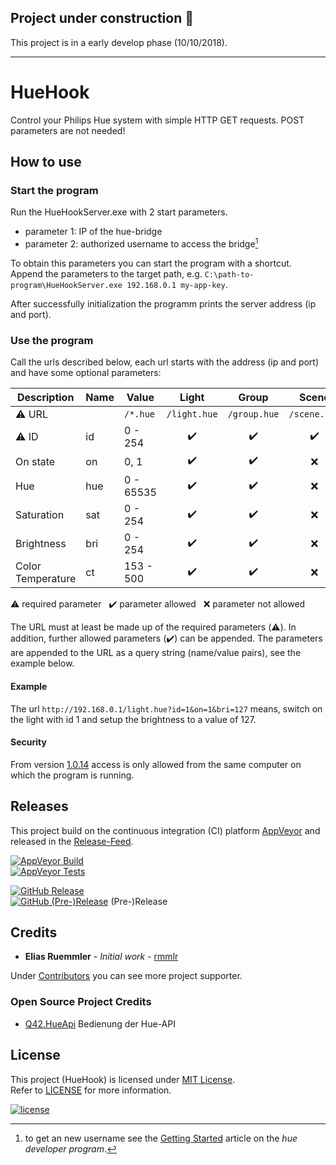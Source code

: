 ## Project under construction :construction:

This project is in a early develop phase (10/10/2018).

---

# HueHook
Control your Philips Hue system with simple HTTP GET requests. POST parameters are not needed!


## How to use

### Start the program
Run the HueHookServer.exe with 2 start parameters.
* parameter 1: IP of the hue-bridge
* parameter 2: authorized username to access the bridge[^1]

[^1]: to get an new username see the [Getting Started](https://www.developers.meethue.com/documentation/getting-started) article on the *hue developer program*.

To obtain this parameters you can start the program with a shortcut. Append the parameters to the target path, e.g. `C:\path-to-program\HueHookServer.exe 192.168.0.1 my-app-key`.

After successfully initialization the programm prints the server address (ip and port).

### Use the program

Call the urls described below, each url starts with the address (ip and port) and have some optional parameters:

|Description       |Name|Value      |Light             |Group             |Scene             |
|------------------|----|-----------|:----------------:|:----------------:|:----------------:|
|:warning: URL     |    |`/*.hue`   |`/light.hue`      |`/group.hue`      |`/scene.hue`      |
|:warning: ID      |id  |0 - 254    |:heavy_check_mark:|:heavy_check_mark:|:heavy_check_mark:|
|On state          |on  |0, 1       |:heavy_check_mark:|:heavy_check_mark:|:x:               |
|Hue               |hue |0 - 65535  |:heavy_check_mark:|:heavy_check_mark:|:x:               |
|Saturation        |sat |0 - 254    |:heavy_check_mark:|:heavy_check_mark:|:x:               |
|Brightness        |bri |0 - 254    |:heavy_check_mark:|:heavy_check_mark:|:x:               |
|Color Temperature |ct  |153 - 500  |:heavy_check_mark:|:heavy_check_mark:|:x:               |

:warning: required parameter &nbsp; :heavy_check_mark: parameter allowed &nbsp; :x: parameter not allowed

The URL must at least be made up of the required parameters (:warning:). In addition, further allowed parameters (:heavy_check_mark:) can be appended. The parameters are appended to the URL as a query string (name/value pairs), see the example below.

#### Example
The url `http://192.168.0.1/light.hue?id=1&on=1&bri=127` means, switch on the light with id 1 and setup the brightness to a value of 127.

#### Security
From version [1.0.14](https://github.com/rmmlr/HueHook/releases/tag/1.0.14) access is only allowed from the same computer on which the program is running.

## Releases
This project build on the continuous integration (CI) platform [AppVeyor](https://www.appveyor.com/) and released in the [Release-Feed](https://github.com/rmmlr/HueHook/releases).

[![AppVeyor Build](https://img.shields.io/appveyor/ci/rmmlr/huehook.svg)](https://ci.appveyor.com/project/rmmlr/huehook)  
[![AppVeyor Tests](https://img.shields.io/appveyor/tests/rmmlr/HueHook/master.svg)](https://ci.appveyor.com/project/rmmlr/HueHook/build/tests)

[![GitHub Release](https://img.shields.io/github/release/rmmlr/huehook.svg)](https://github.com/rmmlr/huehook/releases/latest)  
[![GitHub (Pre-)Release](https://img.shields.io/github/release/rmmlr/huehook/all.svg)](https://github.com/rmmlr/huehook/releases) (Pre-)Release



## Credits

* **Elias Ruemmler** - *Initial work* - [rmmlr](https://github.com/rmmlr)

Under [Contributors](https://github.com/rmmlr/HueHook/contributors) you can see more project supporter.

### Open Source Project Credits

* [Q42.HueApi](https://github.com/Q42/Q42.HueApi) Bedienung der Hue-API

## License

This project (HueHook) is licensed under  [MIT License](http://www.opensource.org/licenses/mit-license.php "Read more about the MIT license form").  
Refer to [LICENSE](https://github.com/rmmlr/HueHook/blob/master/LICENSE.txt) for more information.

[![license](https://img.shields.io/github/license/rmmlr/HueHook.svg)](https://github.com/rmmlr/HueHook/blob/master/LICENSE.txt) 
